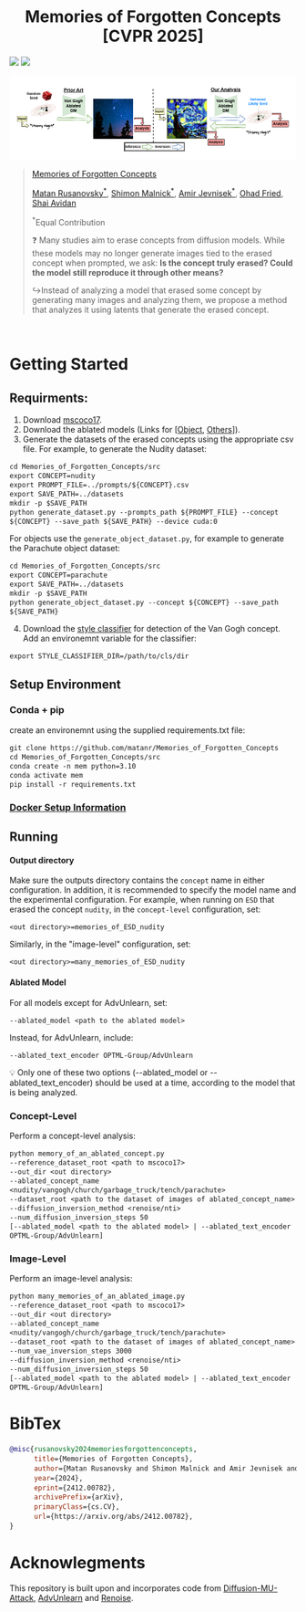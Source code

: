 <h1 style="text-align: center;">
Memories of Forgotten Concepts [CVPR 2025]
</h1>

<a href="https://matanr.github.io/Memories_of_Forgotten_Concepts/"><img src="https://img.shields.io/static/v1?label=Project&message=Website&color=blue"></a>
<a href="https://arxiv.org/abs/2412.00782"><img src="https://img.shields.io/badge/arXiv-2311.17891-b31b1b.svg"></a>





<img src="images/teaser.png">


> [Memories of Forgotten Concepts](https://matanr.github.io/Memories_of_Forgotten_Concepts/)
>
>
> [Matan Rusanovsky<sup>*</sup>](https://scholar.google.com/citations?user=5TS4vucAAAAJ&hl=en&oi=ao), [Shimon Malnick<sup>*</sup>](https://www.malnick.net), [Amir Jevnisek<sup>*</sup>](https://scholar.google.com/citations?hl=en&user=czm6bkUAAAAJ), [Ohad Fried](https://www.ohadf.com/), [Shai Avidan](http://www.eng.tau.ac.il/~avidan/)
>
>
> <sup>*</sup>Equal Contribution
>
> ❓ Many studies aim to erase concepts from diffusion models. While these models may no longer generate images tied to the erased concept when prompted, we ask: **Is the concept truly erased? Could the model still reproduce it through other means?**
>
> ↪️Instead of analyzing a model that erased some concept by generating many images and analyzing them, we propose a method that analyzes it using latents that generate the erased concept.

<br>

</div>

# Getting Started
## Requirments:
1. Download [mscoco17](https://cocodataset.org/#download).
2. Download the ablated models (Links for [[Object](https://drive.google.com/file/d/1e5aX8gkC34YaHGR0S1-EQwBmUXiAPvpE/view), [Others](https://drive.google.com/file/d/1yeZNJ8MoHsisdZmt5lbnG_kSgl5xned0/view)]).
3. Generate the datasets of the erased concepts using the appropriate csv file. For example, to generate the Nudity dataset:
```shell
cd Memories_of_Forgotten_Concepts/src
export CONCEPT=nudity
export PROMPT_FILE=../prompts/${CONCEPT}.csv
export SAVE_PATH=../datasets
mkdir -p $SAVE_PATH
python generate_dataset.py --prompts_path ${PROMPT_FILE} --concept ${CONCEPT} --save_path ${SAVE_PATH} --device cuda:0
```
For objects use the ```generate_object_dataset.py```, for example to generate the Parachute object dataset:
```shell
cd Memories_of_Forgotten_Concepts/src
export CONCEPT=parachute
export SAVE_PATH=../datasets
mkdir -p $SAVE_PATH
python generate_object_dataset.py --concept ${CONCEPT} --save_path ${SAVE_PATH}
```
4. Download the [style classifier](https://drive.google.com/file/d/1me_MOrXip1Xa-XaUrPZZY7i49pgFe1po/view) for detection of the Van Gogh concept. Add an environemnt variable for the classifier:
```shell
export STYLE_CLASSIFIER_DIR=/path/to/cls/dir
```

## Setup Environment
### Conda + pip
create an environemnt using the supplied requirements.txt file:
```shell
git clone https://github.com/matanr/Memories_of_Forgotten_Concepts
cd Memories_of_Forgotten_Concepts/src
conda create -n mem python=3.10
conda activate mem
pip install -r requirements.txt
```

### [Docker Setup Information](docker/DOCKER-INFO.md)

## Running
#### Output directory
Make sure the outputs directory contains the ``concept`` name in either configuration.
In addition, it is recommended to specify the model name and the experimental configuration.
For example, when running on ``ESD`` that erased the concept ``nudity``, in the ``concept-level`` configuration, set: 

```
<out directory>=memories_of_ESD_nudity
```
Similarly, in the "image-level" configuration, set:
```
<out directory>=many_memories_of_ESD_nudity
```
#### Ablated Model
For all models except for AdvUnlearn, set:
```
--ablated_model <path to the ablated model>
```
Instead, for AdvUnlearn, include: 
```
--ablated_text_encoder OPTML-Group/AdvUnlearn
```
💡 Only one of these two options (--ablated_model or --ablated_text_encoder) should be used at a time, according to the model that is being analyzed.

### Concept-Level
Perform a concept-level analysis:

```shell
python memory_of_an_ablated_concept.py
--reference_dataset_root <path to mscoco17>
--out_dir <out directory>
--ablated_concept_name <nudity/vangogh/church/garbage_truck/tench/parachute>
--dataset_root <path to the dataset of images of ablated_concept_name>
--diffusion_inversion_method <renoise/nti>
--num_diffusion_inversion_steps 50
[--ablated_model <path to the ablated model> | --ablated_text_encoder OPTML-Group/AdvUnlearn]
```

### Image-Level
Perform an image-level analysis:
```shell
python many_memories_of_an_ablated_image.py 
--reference_dataset_root <path to mscoco17>
--out_dir <out directory>
--ablated_concept_name <nudity/vangogh/church/garbage_truck/tench/parachute>
--dataset_root <path to the dataset of images of ablated_concept_name>
--num_vae_inversion_steps 3000
--diffusion_inversion_method <renoise/nti>
--num_diffusion_inversion_steps 50
[--ablated_model <path to the ablated model> | --ablated_text_encoder OPTML-Group/AdvUnlearn]
```

# BibTex
```bib
@misc{rusanovsky2024memoriesforgottenconcepts,
      title={Memories of Forgotten Concepts}, 
      author={Matan Rusanovsky and Shimon Malnick and Amir Jevnisek and Ohad Fried and Shai Avidan},
      year={2024},
      eprint={2412.00782},
      archivePrefix={arXiv},
      primaryClass={cs.CV},
      url={https://arxiv.org/abs/2412.00782}, 
}
```

# Acknowlegments
This repository is built upon and incorporates code from [Diffusion-MU-Attack](https://github.com/OPTML-Group/Diffusion-MU-Attack), [AdvUnlearn](https://github.com/OPTML-Group/AdvUnlearn) and [Renoise](https://github.com/garibida/ReNoise-Inversion).
